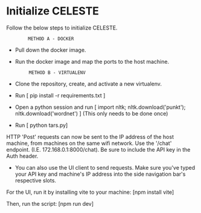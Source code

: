 # Initialize CELESTE
Follow the below steps to initialize CELESTE.

            METHOD A - DOCKER
 - Pull down the docker image.
 - Run the docker image and map the ports to the host machine.
 
            METHOD B - VIRTUALENV
 - Clone the repository, create, and activate a new virtualenv.
 - Run [ pip install -r requirements.txt ]
 - Open a python session and run [ import nltk; nltk.download('punkt'); nltk.download('wordnet') ] (This only needs to be done once)
 - Run [ python tars.py] 
 
 HTTP 'Post' requests can now be sent to the IP address of the host machine, from machines on the same wifi network. Use the '/chat' endpoint. (I.E. 172.168.0.1:8000/chat). Be sure to include the API key in the Auth header.
 - You can also use the UI client to send requests. Make sure you've typed your API key and machine's IP address into the side navigation bar's respective slots.
 
 For the UI, run it by installing vite to your machine:
                        [npm install vite]
 
 Then, run the script: 
                        [npm run dev]
